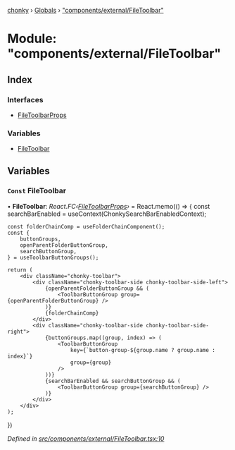 [chonky](../README.md) › [Globals](../globals.md) › ["components/external/FileToolbar"](_components_external_filetoolbar_.md)

# Module: "components/external/FileToolbar"

## Index

### Interfaces

* [FileToolbarProps](../interfaces/_components_external_filetoolbar_.filetoolbarprops.md)

### Variables

* [FileToolbar](_components_external_filetoolbar_.md#const-filetoolbar)

## Variables

### `Const` FileToolbar

• **FileToolbar**: *React.FC‹[FileToolbarProps](../interfaces/_components_external_filetoolbar_.filetoolbarprops.md)›* = React.memo(() => {
    const searchBarEnabled = useContext(ChonkySearchBarEnabledContext);

    const folderChainComp = useFolderChainComponent();
    const {
        buttonGroups,
        openParentFolderButtonGroup,
        searchButtonGroup,
    } = useToolbarButtonGroups();

    return (
        <div className="chonky-toolbar">
            <div className="chonky-toolbar-side chonky-toolbar-side-left">
                {openParentFolderButtonGroup && (
                    <ToolbarButtonGroup group={openParentFolderButtonGroup} />
                )}
                {folderChainComp}
            </div>
            <div className="chonky-toolbar-side chonky-toolbar-side-right">
                {buttonGroups.map((group, index) => (
                    <ToolbarButtonGroup
                        key={`button-group-${group.name ? group.name : index}`}
                        group={group}
                    />
                ))}
                {searchBarEnabled && searchButtonGroup && (
                    <ToolbarButtonGroup group={searchButtonGroup} />
                )}
            </div>
        </div>
    );
})

*Defined in [src/components/external/FileToolbar.tsx:10](https://github.com/TimboKZ/Chonky/blob/f29f7b3/src/components/external/FileToolbar.tsx#L10)*
